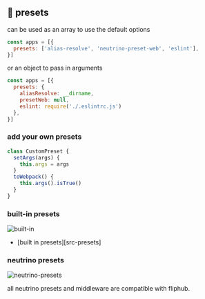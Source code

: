 ## 🍰 presets

can be used as an array to use the default options

```js
const apps = [{
  presets: ['alias-resolve', 'neutrino-preset-web', 'eslint'],
}]
```

or an object to pass in arguments

```js
const apps = [{
  presets: {
    aliasResolve: __dirname,
    presetWeb: null,
    eslint: require('./.eslintrc.js')
  },
}]
```


### add your own presets
```js
class CustomPreset {
  setArgs(args) {
    this.args = args
  }
  toWebpack() {
    this.args().isTrue()
  }
}
```

### built-in presets

![built-in](https://cloud.githubusercontent.com/assets/4022631/24596137/d6701e94-17f1-11e7-8fff-61a5e1b6baca.png)

- [built in presets][src-presets]

### neutrino presets

![neutrino-presets](https://cloud.githubusercontent.com/assets/4022631/24596136/d66fc43a-17f1-11e7-94ec-35ed09198891.png)

all neutrino presets and middleware are compatible with fliphub.

